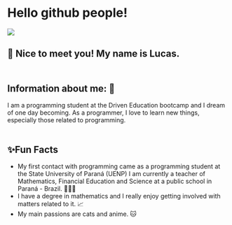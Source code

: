 # Hello github people!

<img src="https://pa1.narvii.com/6280/e6b7569dd5d38084a605d356b404c718ad66c230_hq.gif"/>

## 👋 Nice to meet you! My name is Lucas.<br></br>

## **Information about me**: 👀

I am a programming student at the Driven Education bootcamp and I dream of one day becoming.
As a programmer, I love to learn new things, especially those related to programming.<br></br>

## ✨**Fun Facts**
- My first contact with programming came as a programming student at the State University of Paraná (UENP)
I am currently a teacher of Mathematics, Financial Education and Science at a public school in Paraná - Brazil. 👨🏽‍🎓
- I have a degree in mathematics and I really enjoy getting involved with matters related to it. 📈
- My main passions are cats and anime. 🐱
